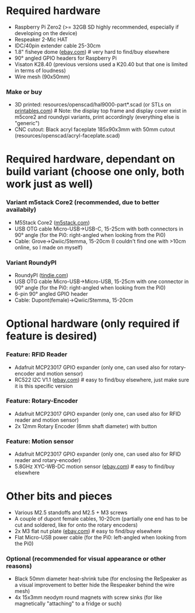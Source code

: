 # Required hardware
- Raspberry Pi Zero2 (>= 32GB SD highly recommended, especially if developing on the device)
- Respeaker 2-Mic HAT
- IDC/40pin extender cable 25-30cm
- 1.8" fisheye dome ([ebay.com](https://www.ebay.com/itm/301729022732)) # very hard to find/buy elsewhere
- 90° angled GPIO headers for Raspberry Pi
- Visaton K28.40 (previous versions used a K20.40 but that one is limited in terms of loudness)
- Wire mesh (90x50mm)
### Make or buy
- 3D printed: resources/openscad/hal9000-part*.scad (or STLs on [printables.com](https://www.printables.com/model/218766-hal-9000)) # Note: the display top frame and display cover exist in m5core2 and roundypi variants, print accordingly (everything else is "generic")
- CNC cutout: Black acryl faceplate 185x90x3mm with 50mm cutout (resources/openscad/acryl-faceplate.scad)

# Required hardware, dependant on build variant (choose one only, both work just as well)
### Variant m5stack Core2 (recommended, due to better availabily)
- M5Stack Core2 ([m5stack.com](https://docs.m5stack.com/en/core/core2))
- USB OTG cable Micro-USB->USB-C, 15-25cm with both connectors in 90° angle (for the Pi0: right-angled when looking from the Pi0)
- Cable: Grove->Qwiic/Stemma, 15-20cm (I couldn't find one with >10cm online, so I made on myself)
### Variant RoundyPI
- RoundyPI ([tindie.com](https://www.tindie.com/products/sbc/roundypi-128-round-lcd-based-on-rp2040-mcu/))
- USB OTG cable Micro-USB->Micro-USB, 15-25cm with one connector in 90° angle (for the Pi0: right-angled when looking from the Pi0)
- 6-pin 90° angled GPIO header
- Cable: Dupont(female)->Qwiic/Stemma, 15-20cm

# Optional hardware (only required if feature is desired)
### Feature: RFID Reader
- Adafruit MCP23017 GPIO expander (only one, can used also for rotary-encoder and motion sensor)
- RC522 I2C V1.1 ([ebay.com](https://www.ebay.de/itm/311768931452)) # easy to find/buy elsewhere, just make sure it is this specific version
### Feature: Rotary-Encoder
- Adafruit MCP23017 GPIO expander (only one, can used also for RFID reader and motion sensor)
- 2x 12mm Rotary Encoder (6mm shaft diameter) with button
### Feature: Motion sensor
- Adafruit MCP23017 GPIO expander (only one, can used also for RFID reader and rotary-encoder)
- 5.8GHz XYC-WB-DC motion sensor ([ebay.com](https://www.ebay.com/itm/255283290250)) # easy to find/buy elsewhere

# Other bits and pieces
- Various M2.5 standoffs and M2.5 + M3 screws
- A couple of dupont female cables, 10-20cm (partially one end has to be cut and soldered, like for onto the rotary encoders)
- 2x M3 flat nut plate ([ebay.com](https://www.ebay.com/itm/174105488144?var=472963777627)) # easy to find/buy elsewhere
- Flat Micro-USB power cable (for the Pi0: left-angled when looking from the Pi0)
### Optional (recommended for visual appearance or other reasons)
- Black 50mm diameter heat-shrink tube (for enclosing the ReSpeaker as a visual improvement to better hide the Respeaker behind the wire mesh)
- 4x 15x3mm neodym round magnets with screw sinks (for like magnetically "attaching" to a fridge or such)


